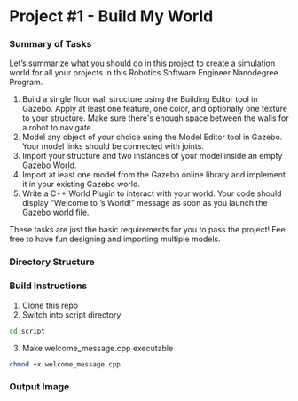 # Project #1 - Build My World

### Summary of Tasks
Let’s summarize what you should do in this project to create a simulation world for all your projects in this Robotics Software Engineer Nanodegree Program.
1. Build a single floor wall structure using the Building Editor tool in Gazebo. Apply at least one feature, one color, and optionally one texture to your structure. Make sure there's enough space between the walls for a robot to navigate.
2. Model any object of your choice using the Model Editor tool in Gazebo. Your model links should be connected with joints.
3. Import your structure and two instances of your model inside an empty Gazebo World.
4. Import at least one model from the Gazebo online library and implement it in your existing Gazebo world.
5. Write a C++ World Plugin to interact with your world. Your code should display “Welcome to ’s World!” message as soon as you launch the Gazebo world file.
   
These tasks are just the basic requirements for you to pass the project! Feel free to have fun designing and importing multiple models.

### Directory Structure

### Build Instructions
1. Clone this repo
2. Switch into script directory
```sh
cd script
```
3. Make welcome_message.cpp executable
```sh
chmod +x welcome_message.cpp
```



### Output Image
